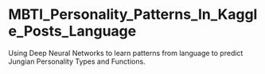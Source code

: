 # MBTI_Personality_Patterns_In_Kaggle_Posts_Language
Using Deep Neural Networks to learn patterns from language to predict Jungian Personality Types and Functions.
